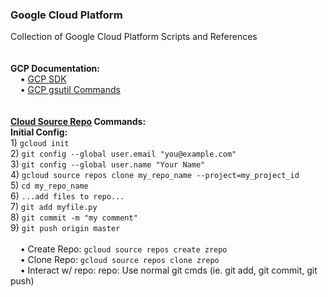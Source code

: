 <h3>Google Cloud Platform
</h3><!--<img src="" class="inline"/>-->
Collection of Google Cloud Platform Scripts and References 
<br>
<br>
<br><b>GCP Documentation:</b>
<br>&nbsp;&nbsp;&nbsp;&nbsp;&bull;&nbsp;<a href="https://cloud.google.com/sdk/docs/">GCP SDK</a>
<br>&nbsp;&nbsp;&nbsp;&nbsp;&bull;&nbsp;<a href="https://cloud.google.com/storage/docs/gsutil">GCP gsutil Commands</a>
<br>
<br>
<br><b><a href="https://cloud.google.com/source-repositories/docs/">Cloud Source Repo</a> Commands:</b> 
<br><b>Initial Config:</b>
<br>1) <code>gcloud init</code>
<br>2) <code>git config --global user.email "you@example.com"</code>
<br>3) <code>git config --global user.name "Your Name"</code>
<br>4) <code>gcloud source repos clone my_repo_name --project=my_project_id</code>
<br>5) <code>cd my_repo_name</code>
<br>6) <code>...add files to repo...</code>
<br>7) <code>git add myfile.py</code>
<br>8) <code>git commit -m "my comment"</code>
<br>9) <code>git push origin master</code>
<br>
<br>&nbsp;&nbsp;&nbsp;&nbsp;&bull;&nbsp;Create Repo: <code>gcloud source repos create zrepo</code>
<br>&nbsp;&nbsp;&nbsp;&nbsp;&bull;&nbsp;Clone Repo:  <code>gcloud source repos clone zrepo</code>
<br>&nbsp;&nbsp;&nbsp;&nbsp;&bull;&nbsp;Interact w/ repo: repo: Use normal git cmds (ie. git add, git commit, git push)
<br>
